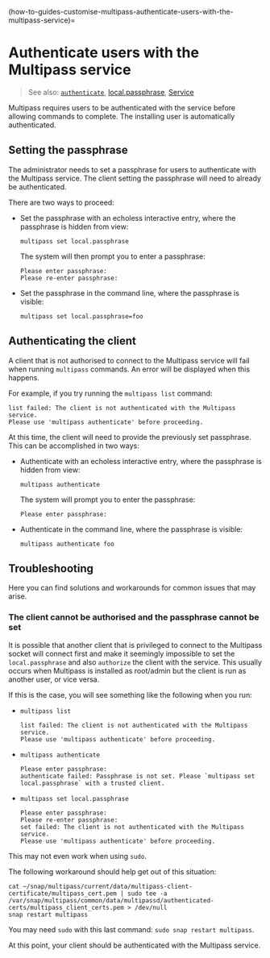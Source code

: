 (how-to-guides-customise-multipass-authenticate-users-with-the-multipass-service)=
# Authenticate users with the Multipass service

> See also: [`authenticate`](reference-command-line-interface-authenticate), [local.passphrase](reference-settings-local-passphrase), [Service](explanation-service)

Multipass requires users to be authenticated with the service before allowing commands to complete. The installing user is automatically authenticated.

## Setting the passphrase

The administrator needs to set a passphrase for users to authenticate with the Multipass service. The client setting the passphrase will need to already be authenticated.

There are two ways to proceed:

* Set the passphrase with an echoless interactive entry, where the passphrase is hidden from view:

   ```{code-block} text
   multipass set local.passphrase
   ```

   The system will then prompt you to enter a passphrase:

   ```{code-block} text
   Please enter passphrase:
   Please re-enter passphrase:
   ```

* Set the passphrase in the command line, where the passphrase is visible:

   ```{code-block} text
   multipass set local.passphrase=foo
   ```

## Authenticating the client

A client that is not authorised to connect to the Multipass service will fail when running `multipass` commands. An error will be displayed when this happens.

For example, if you try running the `multipass list` command:

```{code-block} text
list failed: The client is not authenticated with the Multipass service.
Please use 'multipass authenticate' before proceeding.
```

At this time, the client will need to provide the previously set passphrase. This can be accomplished in two ways:

* Authenticate with an echoless interactive entry, where the passphrase is hidden from view:

    ```{code-block} text
    multipass authenticate
    ```

    The system will prompt you to enter the passphrase:

     ```{code-block} text
    Please enter passphrase:
    ```

* Authenticate in the command line, where the passphrase is visible:

   ```{code-block} text
   multipass authenticate foo
   ```

## Troubleshooting

Here you can find solutions and workarounds for common issues that may arise.

### The client cannot be authorised and the passphrase cannot be set

It is possible that another client that is privileged to connect to the Multipass socket will
connect first and make it seemingly impossible to set the `local.passphrase` and also `authorize`
the client with the service. This usually occurs when Multipass is installed as root/admin but
the client is run as another user, or vice versa.

If this is the case, you will see something like the following when you run:

* `multipass list`

  ```{code-block} text
  list failed: The client is not authenticated with the Multipass service.
  Please use 'multipass authenticate' before proceeding.
  ```

* `multipass authenticate`

  ```{code-block} text
  Please enter passphrase:
  authenticate failed: Passphrase is not set. Please `multipass set
  local.passphrase` with a trusted client.
  ```

* `multipass set local.passphrase`

  ```{code-block} text
  Please enter passphrase:
  Please re-enter passphrase:
  set failed: The client is not authenticated with the Multipass service.
  Please use 'multipass authenticate' before proceeding.
  ```

This may not even work when using `sudo`.

The following workaround should help get out of this situation:

```{code-block} text
cat ~/snap/multipass/current/data/multipass-client-certificate/multipass_cert.pem | sudo tee -a /var/snap/multipass/common/data/multipassd/authenticated-certs/multipass_client_certs.pem > /dev/null
snap restart multipass
```

You may need `sudo` with this last command: `sudo snap restart multipass`.

At this point, your client should be authenticated with the Multipass service.
